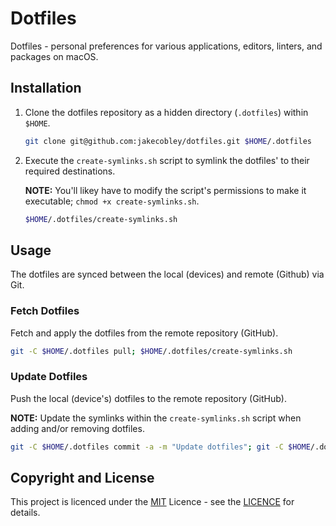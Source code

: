 # Dotfiles

Dotfiles - personal preferences for various applications, editors, linters, and packages on macOS.

## Installation

1. Clone the dotfiles repository as a hidden directory (`.dotfiles`) within `$HOME`.

    ```BASH
    git clone git@github.com:jakecobley/dotfiles.git $HOME/.dotfiles
    ```

1. Execute the `create-symlinks.sh` script to symlink the dotfiles' to their required destinations.

    **NOTE:** You'll likey have to modify the script's permissions to make it executable;  `chmod +x create-symlinks.sh`.

    ```BASH
    $HOME/.dotfiles/create-symlinks.sh
    ```

## Usage

The dotfiles are synced between the local (devices) and remote (Github) via Git.

### Fetch Dotfiles

Fetch and apply the dotfiles from the remote repository (GitHub).

```BASH
git -C $HOME/.dotfiles pull; $HOME/.dotfiles/create-symlinks.sh
```

### Update Dotfiles

Push the local (device's) dotfiles to the remote repository (GitHub).

**NOTE:** Update the symlinks within the `create-symlinks.sh` script when adding and/or removing dotfiles.

```BASH
git -C $HOME/.dotfiles commit -a -m "Update dotfiles"; git -C $HOME/.dotfiles push
```

## Copyright and License

This project is licenced under the [MIT](https://github.com/jakecobley/dotfiles/blob/master/LICENCE) Licence - see the [LICENCE](https://github.com/jakecobley/dotfiles/blob/master/LICENCE) for details.
